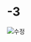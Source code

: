 # -3
![수정](https://github.com/lleejjaaeewwookk/-3/assets/134389088/90b1a9fd-ad8c-4820-9671-9aec7d31a4bd)
